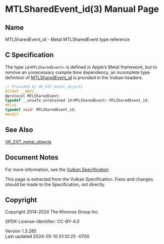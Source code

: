 # MTLSharedEvent_id(3) Manual Page

## Name

MTLSharedEvent_id - Metal MTLSharedEvent type reference



## <a href="#_c_specification" class="anchor"></a>C Specification

The type `id<MTLSharedEvent>` is defined in Apple’s Metal framework, but
to remove an unnecessary compile time dependency, an incomplete type
definition of [MTLSharedEvent_id](https://registry.khronos.org/vulkan/specs/1.3-extensions/man/html/MTLSharedEvent_id.html) is provided in
the Vulkan headers:

``` c
// Provided by VK_EXT_metal_objects
#ifdef __OBJC__
@protocol MTLSharedEvent;
typedef __unsafe_unretained id<MTLSharedEvent> MTLSharedEvent_id;
#else
typedef void* MTLSharedEvent_id;
#endif
```

## <a href="#_see_also" class="anchor"></a>See Also

[VK_EXT_metal_objects](https://registry.khronos.org/vulkan/specs/1.3-extensions/man/html/VK_EXT_metal_objects.html)

## <a href="#_document_notes" class="anchor"></a>Document Notes

For more information, see the <a
href="https://registry.khronos.org/vulkan/specs/1.3-extensions/html/vkspec.html#MTLSharedEvent_id"
target="_blank" rel="noopener">Vulkan Specification</a>

This page is extracted from the Vulkan Specification. Fixes and changes
should be made to the Specification, not directly.

## <a href="#_copyright" class="anchor"></a>Copyright

Copyright 2014-2024 The Khronos Group Inc.

SPDX-License-Identifier: CC-BY-4.0

Version 1.3.285  
Last updated 2024-05-10 01:10:25 -0700
